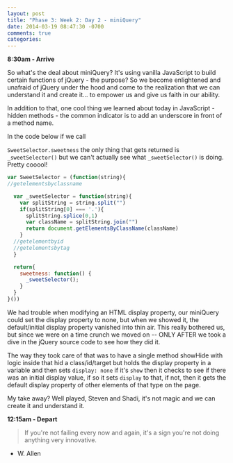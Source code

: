 ```yaml
---
layout: post
title: "Phase 3: Week 2: Day 2 - miniQuery"
date: 2014-03-19 08:47:30 -0700
comments: true
categories: 
---
```


**8:30am - Arrive**

So what's the deal about miniQuery? It's using vanilla JavaScript to build certain functions of jQuery - the purpose? So we become enlightened and unafraid of jQuery under the hood and come to the realization that we can understand it and create it... to empower us and give us faith in our ability.

In addition to that, one cool thing we learned about today in JavaScript - hidden methods - the common indicator is to add an underscore in front of a method name.

In the code below if we call

`SweetSelector.sweetness` the only thing that gets returned is `_sweetSelector()` but we can't actually see what `_sweetSelector()` is doing. Pretty cooool!

```javascript
var SweetSelector = (function(string){
//getelementsbyclassname

  var _sweetSelector = function(string){
    var splitString = string.split("")
    if(splitString[0] === '.'){
      splitString.splice(0,1)
      var className = splitString.join("")
      return document.getElementsByClassName(className)
    }
  //getelementbyid
  //getelementsbytag
  }

  return{
    sweetness: function() {
      _sweetSelector();
    }
  }
}())

```

We had trouble when modifying an HTML display property, our miniQuery could set the display property to none, but when we showed it, the default/initial display property vanished into thin air. This really bothered us, but since we were on a time crunch we moved on -- ONLY AFTER we took a dive in the jQuery source code to see how they did it.

The way they took care of that was to have a single method showHide with logic inside that hid a class/id/target but holds the display property in a variable and then sets `display: none` if it's `show` then it checks to see if there was an initial display value, if so it sets `display` to that, if not, then it gets the default display property of other elements of that type on the page.

My take away? Well played, Steven and Shadi, it's not magic and we can create it and understand it.



**12:15am - Depart**

>If you're not failing every now and again, it's a sign you're not doing anything very innovative.  
- W. Allen